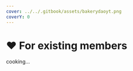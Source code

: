 ```yaml
---
cover: ../../.gitbook/assets/bakerydaoyt.png
coverY: 0
---
```


# ❤ For existing members

cooking...
